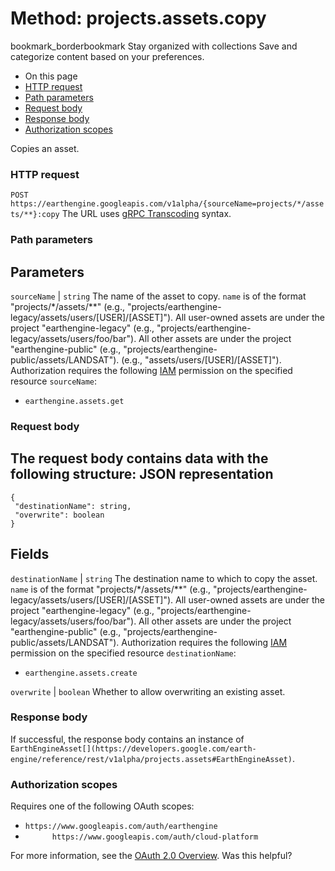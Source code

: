  
#  Method: projects.assets.copy 
bookmark_borderbookmark Stay organized with collections  Save and categorize content based on your preferences.
  * On this page
  * [HTTP request](https://developers.google.com/earth-engine/reference/rest/v1alpha/projects.assets/copy#http-request)
  * [Path parameters](https://developers.google.com/earth-engine/reference/rest/v1alpha/projects.assets/copy#path-parameters)
  * [Request body](https://developers.google.com/earth-engine/reference/rest/v1alpha/projects.assets/copy#request-body)
  * [Response body](https://developers.google.com/earth-engine/reference/rest/v1alpha/projects.assets/copy#response-body)
  * [Authorization scopes](https://developers.google.com/earth-engine/reference/rest/v1alpha/projects.assets/copy#authorization-scopes)


Copies an asset.
### HTTP request
`POST https://earthengine.googleapis.com/v1alpha/{sourceName=projects/*/assets/**}:copy`
The URL uses [gRPC Transcoding](https://google.aip.dev/127) syntax.
### Path parameters
Parameters  
---  
`sourceName` |  `string` The name of the asset to copy. `name` is of the format "projects/*/assets/**" (e.g., "projects/earthengine-legacy/assets/users/[USER]/[ASSET]"). All user-owned assets are under the project "earthengine-legacy" (e.g., "projects/earthengine-legacy/assets/users/foo/bar"). All other assets are under the project "earthengine-public" (e.g., "projects/earthengine-public/assets/LANDSAT"). (e.g., "assets/users/[USER]/[ASSET]"). Authorization requires the following [IAM](https://cloud.google.com/iam/docs/) permission on the specified resource `sourceName`:
  * `earthengine.assets.get`

  
### Request body
The request body contains data with the following structure:
JSON representation  
---  
```
{
 "destinationName": string,
 "overwrite": boolean
}
```
  
Fields  
---  
`destinationName` |  `string` The destination name to which to copy the asset. `name` is of the format "projects/*/assets/**" (e.g., "projects/earthengine-legacy/assets/users/[USER]/[ASSET]"). All user-owned assets are under the project "earthengine-legacy" (e.g., "projects/earthengine-legacy/assets/users/foo/bar"). All other assets are under the project "earthengine-public" (e.g., "projects/earthengine-public/assets/LANDSAT"). Authorization requires the following [IAM](https://cloud.google.com/iam/docs/) permission on the specified resource `destinationName`:
  * `earthengine.assets.create`

  
`overwrite` |  `boolean` Whether to allow overwriting an existing asset.  
### Response body
If successful, the response body contains an instance of `EarthEngineAsset[](https://developers.google.com/earth-engine/reference/rest/v1alpha/projects.assets#EarthEngineAsset)`.
### Authorization scopes
Requires one of the following OAuth scopes:
  * `https://www.googleapis.com/auth/earthengine`
  * `      https://www.googleapis.com/auth/cloud-platform`


For more information, see the [OAuth 2.0 Overview](https://developers.google.com/identity/protocols/OAuth2).
Was this helpful?
